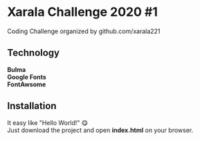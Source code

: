 # Xarala Challenge 2020 #1
Coding Challenge organized by github.com/xarala221

## Technology
**Bulma**<br>
**Google Fonts**<br>
**FontAwsome**

## Installation
It easy like "Hello World!" 😋<br>
Just download the project and open **index.html** on your browser.
